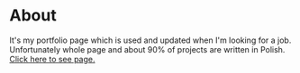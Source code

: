 # About
It's my portfolio page which is used and updated when I'm looking for a job. Unfortunately whole page and about 90% of projects are written in Polish. [Click here to see page.](https://kosiarznerek.github.io/portfolio-page/)
